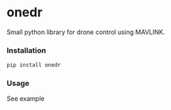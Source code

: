 # onedr
Small python library for drone control using MAVLINK.


### Installation

```bash
pip install onedr
```


### Usage

See example